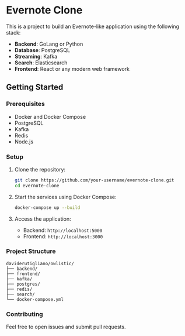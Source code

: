 # Evernote Clone

This is a project to build an Evernote-like application using the following stack:
- **Backend**: GoLang or Python
- **Database**: PostgreSQL
- **Streaming**: Kafka
- **Search**: Elasticsearch
- **Frontend**: React or any modern web framework

## Getting Started

### Prerequisites
- Docker and Docker Compose
- PostgreSQL
- Kafka
- Redis
- Node.js

### Setup
1. Clone the repository:
   ```bash
   git clone https://github.com/your-username/evernote-clone.git
   cd evernote-clone
   ```

2. Start the services using Docker Compose:
   ```bash
   docker-compose up --build
   ```

3. Access the application:
   - Backend: `http://localhost:5000`
   - Frontend: `http://localhost:3000`

### Project Structure
```plaintext
daviderutigliano/owlistic/
├── backend/
├── frontend/
├── kafka/
├── postgres/
├── redis/
├── search/
└── docker-compose.yml
```

### Contributing
Feel free to open issues and submit pull requests.